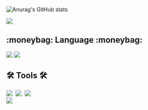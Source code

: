 ![Anurag's GitHub stats](https://github-readme-stats.vercel.app/api?username=wnstjd6&show_icons=true&theme=radical)


<img src="https://capsule-render.vercel.app/api?type=waving&color=BDBDC8&height=150&section=header" />

<h2 align="left">:moneybag: Language :moneybag:  </h2>
<div align="left">
  <img src="https://img.shields.io/badge/javascript-F7DF1E?style=for-the-badge&logo=javascript&logoColor=black">
  <img src="https://img.shields.io/badge/java-20232a.svg?style=for-the-badge&logo=JAVA&logoColor=61DAFB" />
</div>


<h2 align="left">🛠 Tools 🛠</h2>
<div align="left">
  <img src="https://img.shields.io/badge/git-F05033.svg?style=for-the-badge&logo=git&logoColor=white" />&nbsp
  <img src="https://img.shields.io/badge/github-181717.svg?style=for-the-badge&logo=github&logoColor=white" />&nbsp
  <img src="https://img.shields.io/badge/Notion-F3F3F3.svg?style=for-the-badge&logo=notion&logoColor=black" />&nbsp
</div>

<img src="https://capsule-render.vercel.app/api?type=waving&color=BDBDC8&height=150&section=footer" />






